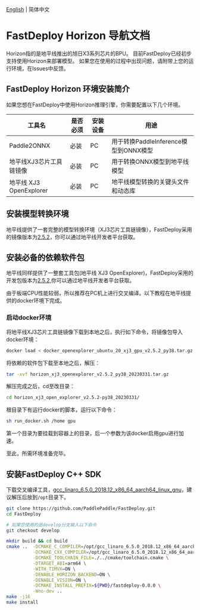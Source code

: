 [English](../../en/build_and_install/horizon.md) | 简体中文

# FastDeploy Horizon 导航文档

Horizon指的是地平线推出的旭日X3系列芯片的BPU。
目前FastDeploy已经初步支持使用Horizon来部署模型。
如果您在使用的过程中出现问题，请附带上您的运行环境，在Issues中反馈。

## FastDeploy Horizon 环境安装简介

如果您想在FastDeploy中使用Horizon推理引擎，你需要配置以下几个环境。

| 工具名          | 是否必须 | 安装设备  | 用途                              |  
|--------------|------|-------|---------------------------------|
| Paddle2ONNX  | 必装   | PC    | 用于转换PaddleInference模型到ONNX模型    |  
| 地平线XJ3芯片工具链镜像 | 必装   | PC    | 用于转换ONNX模型到地平线模型               |  
| 地平线 XJ3 OpenExplorer       | 必装   | PC | 地平线模型转换的关键头文件和动态库 |

## 安装模型转换环境

地平线提供了一套完整的模型转换环境（XJ3芯片工具链镜像），FastDeploy采用的镜像版本为[2.5.2](ftp://vrftp.horizon.ai/Open_Explorer_gcc_9.3.0/2.5.2/docker_openexplorer_ubuntu_20_xj3_gpu_v2.5.2_py38.tar.gz)，你可以通过地平线开发者平台获取。


## 安装必备的依赖软件包

地平线同样提供了一整套工具包(地平线 XJ3 OpenExplorer)，FastDeploy采用的开发包版本为[2.5.2](ftp://vrftp.horizon.ai/Open_Explorer_gcc_9.3.0/2.5.2/horizon_xj3_openexplorer_v2.5.2_py38_20230331.tar.gz),你可以通过地平线开发者平台获取。

由于板端CPU性能较弱，所以推荐在PC机上进行交叉编译。以下教程在地平线提供的docker环境下完成。

### 启动docker环境
将地平线XJ3芯片工具链镜像下载到本地之后，执行如下命令，将镜像包导入docker环境：

```bash
docker load < docker_openexplorer_ubuntu_20_xj3_gpu_v2.5.2_py38.tar.gz
```
将依赖的软件包下载至本地之后，解压：
```bash
tar -xvf horizon_xj3_openexplorer_v2.5.2_py38_20230331.tar.gz
```
解压完成之后，cd至改目录：
```bash
cd horizon_xj3_open_explorer_v2.5.2-py38_20230331/
```

根目录下有运行docker的脚本，运行以下命令：
```bash
sh run_docker.sh /home gpu
```

第一个目录为要挂载到容器上的目录，后一个参数为该docker启用gpu进行加速。

至此，所需环境准备完毕。

## 安装FastDeploy C++ SDK
下载交叉编译工具，[gcc_linaro_6.5.0_2018.12_x86_64_aarch64_linux_gnu](https://bj.bcebos.com/fastdeploy/third_libs/gcc_linaro_6.5.0_2018.12_x86_64_aarch64_linux_gnu.tar.xz)，建议解压后放到`/opt`目录下。
```bash
git clone https://github.com/PaddlePaddle/FastDeploy.git
cd FastDeploy

# 如果您使用的是develop分支输入以下命令
git checkout develop

mkdir build && cd build
cmake ..  -DCMAKE_C_COMPILER=/opt/gcc_linaro_6.5.0_2018.12_x86_64_aarch64_linux_gnu/gcc-linaro-6.5.0-2018.12-x86_64_aarch64-linux-gnu/bin/aarch64-linux-gnu-gcc \
          -DCMAKE_CXX_COMPILER=/opt/gcc_linaro_6.5.0_2018.12_x86_64_aarch64_linux_gnu/gcc-linaro-6.5.0-2018.12-x86_64_aarch64-linux-gnu/bin/aarch64-linux-gnu-g++ \
          -DCMAKE_TOOLCHAIN_FILE=./../cmake/toolchain.cmake \
          -DTARGET_ABI=arm64 \
          -WITH_TIMVX=ON \
          -DENABLE_HORIZON_BACKEND=ON \
          -DENABLE_VISION=ON \
          -DCMAKE_INSTALL_PREFIX=${PWD}/fastdeploy-0.0.0 \
          -Wno-dev ..
make -j16
make install
```


